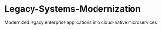 # Legacy-Systems-Modernization
Modernized legacy enterprise applications into cloud-native microservices
